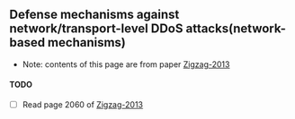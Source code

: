 ﻿Defense mechanisms against network/transport-level DDoS attacks(network-based mechanisms)
---

- Note: contents of this page are from paper [Zigzag-2013]()



#### TODO
- [ ] Read page 2060 of [Zigzag-2013]()